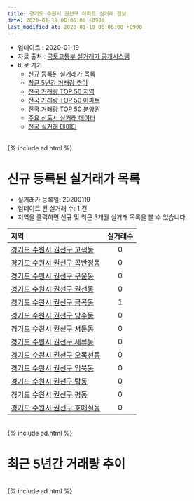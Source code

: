 ```yaml
---
title: 경기도 수원시 권선구 아파트 실거래 정보
date: 2020-01-19 06:06:00 +0900
last_modified_at: 2020-01-19 06:06:00 +0900
---
```


* 업데이트 : 2020-01-19
* 자료 출처 : [국토교통부 실거래가 공개시스템](http://rt.molit.go.kr)
* 바로 가기
    * [신규 등록된 실거래가 목록](#신규-등록된-실거래가-목록)
    * [최근 5년간 거래량 추이](#최근-5년간-거래량-추이)
    * [전국 거래량 TOP 50 지역](https://apt-info.github.io/apt-trade-info/최근-3개월-전국에서-가장-거래가-많이-발생한-지역)
    * [전국 거래량 TOP 50 아파트](https://apt-info.github.io/apt-trade-info/최근-3개월-전국에서-가장-거래가-많이-발생한-아파트)
    * [전국 거래량 TOP 50 분양권](https://apt-info.github.io/apt-trade-info/최근-3개월-전국에서-가장-거래가-많이-발생한-분양권)
    * [주요 신도시 실거래 데이터](https://apt-info.github.io/apt-trade-info/주요-신도시)
    * [전국 실거래 데이터](https://apt-info.github.io/apt-trade-info/전국)

<br>
{% include ad.html %}
<br>

# 신규 등록된 실거래가 목록
* 실거래가 등록일: 20200119
* 업데이트 된 실거래 수: 1 건
* 지역을 클릭하면 신규 및 최근 3개월 실거래 목록을 볼 수 있습니다.


|지역|실거래수|
|:---|:---:|
|[경기도 수원시 권선구 고색동](https://apt-info.github.io/apt-trade-info/경기도-수원시-권선구-고색동)|0|
|[경기도 수원시 권선구 곡반정동](https://apt-info.github.io/apt-trade-info/경기도-수원시-권선구-곡반정동)|0|
|[경기도 수원시 권선구 구운동](https://apt-info.github.io/apt-trade-info/경기도-수원시-권선구-구운동)|0|
|[경기도 수원시 권선구 권선동](https://apt-info.github.io/apt-trade-info/경기도-수원시-권선구-권선동)|0|
|[경기도 수원시 권선구 금곡동](https://apt-info.github.io/apt-trade-info/경기도-수원시-권선구-금곡동)|1|
|[경기도 수원시 권선구 당수동](https://apt-info.github.io/apt-trade-info/경기도-수원시-권선구-당수동)|0|
|[경기도 수원시 권선구 서둔동](https://apt-info.github.io/apt-trade-info/경기도-수원시-권선구-서둔동)|0|
|[경기도 수원시 권선구 세류동](https://apt-info.github.io/apt-trade-info/경기도-수원시-권선구-세류동)|0|
|[경기도 수원시 권선구 오목천동](https://apt-info.github.io/apt-trade-info/경기도-수원시-권선구-오목천동)|0|
|[경기도 수원시 권선구 입북동](https://apt-info.github.io/apt-trade-info/경기도-수원시-권선구-입북동)|0|
|[경기도 수원시 권선구 탑동](https://apt-info.github.io/apt-trade-info/경기도-수원시-권선구-탑동)|0|
|[경기도 수원시 권선구 평동](https://apt-info.github.io/apt-trade-info/경기도-수원시-권선구-평동)|0|
|[경기도 수원시 권선구 호매실동](https://apt-info.github.io/apt-trade-info/경기도-수원시-권선구-호매실동)|0|


<br>
{% include ad.html %}
<br>

# 최근 5년간 거래량 추이


<div style="width:100%;">
    <canvas id="deal_progress" height="200"></canvas>
</div>

<script>
new Chart(document.getElementById("deal_progress"), {
    type: 'line',
    data: {
        labels: ['201501','201502','201503','201504','201505','201506','201507','201508','201509','201510','201511','201512','201601','201602','201603','201604','201605','201606','201607','201608','201609','201610','201611','201612','201701','201702','201703','201704','201705','201706','201707','201708','201709','201710','201711','201712','201801','201802','201803','201804','201805','201806','201807','201808','201809','201810','201811','201812','201901','201902','201903','201904','201905','201906','201907','201908','201909','201910','201911','201912','202001'],
        datasets: [{
            label: '매매',
            pointRadius: 1,
            data: [445, 314, 489, 437, 349, 314, 348, 308, 275, 385, 266, 207, 208, 214, 318, 340, 336, 363, 426, 376, 417, 531, 316, 267, 180, 282, 351, 336, 396, 470, 483, 400, 356, 347, 283, 282, 301, 286, 474, 324, 343, 378, 335, 435, 454, 510, 380, 298, 275, 206, 275, 261, 250, 259, 323, 273, 394, 626, 764, 745, 148],
            borderColor: "rgba(255, 201, 14, 1)",
            backgroundColor: "rgba(255, 201, 14, 0.5)",
            fill: false,
            lineTension: 0
        },{
            label: '전월세',
            pointRadius: 1,
            data: [238, 186, 290, 220, 179, 194, 187, 270, 232, 301, 299, 434, 277, 239, 348, 245, 188, 193, 173, 197, 204, 226, 211, 194, 168, 217, 286, 280, 235, 247, 275, 337, 287, 305, 331, 480, 434, 462, 445, 352, 331, 304, 337, 297, 305, 312, 255, 244, 281, 256, 328, 420, 259, 311, 347, 353, 303, 442, 435, 433, 101],
            borderColor: "rgba(0, 141, 185, 1)",
            backgroundColor: "rgba(0, 141, 185, 0.5)",
            fill: false,
            lineTension: 0
        }
        ]
    },
    options: {
        responsive: true,
        title: {
            display: false
        },
        tooltips: {
            mode: 'index',
            intersect: false
        },
        hover: {
            mode: 'nearest',
            intersect: true
        },
        scales: {
            xAxes: [{
                display: true,
                scaleLabel: {
                    display: true,
                    labelString: '년/월'
                }
            }],
            yAxes: [{
                display: true,
                ticks: {
                    suggestedMin: 0,
                },
                scaleLabel: {
                    display: true,
                    labelString: '실거래 수'
                }
            }]
        }
    }
});

</script>


<br>
{% include ad.html %}
<br>

